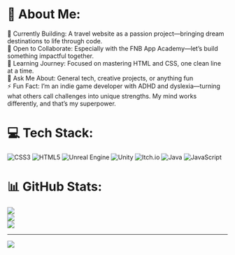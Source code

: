 # 💫 About Me:
🔭 Currently Building: A travel website as a passion project—bringing dream destinations to life through code.<br>👯 Open to Collaborate: Especially with the FNB App Academy—let’s build something impactful together.<br>🌱 Learning Journey: Focused on mastering HTML and CSS, one clean line at a time.<br>💬 Ask Me About: General tech, creative projects, or anything fun<br>⚡ Fun Fact: I’m an indie game developer with ADHD and dyslexia—turning what others call challenges into unique strengths. My mind works differently, and that’s my superpower.


# 💻 Tech Stack:
![CSS3](https://img.shields.io/badge/css3-%231572B6.svg?style=for-the-badge&logo=css3&logoColor=white) ![HTML5](https://img.shields.io/badge/html5-%23E34F26.svg?style=for-the-badge&logo=html5&logoColor=white) ![Unreal Engine](https://img.shields.io/badge/unrealengine-%23313131.svg?style=for-the-badge&logo=unrealengine&logoColor=white) ![Unity](https://img.shields.io/badge/unity-%23000000.svg?style=for-the-badge&logo=unity&logoColor=white) ![Itch.io](https://img.shields.io/badge/Itch-%23FF0B34.svg?style=for-the-badge&logo=Itch.io&logoColor=white) ![Java](https://img.shields.io/badge/java-%23ED8B00.svg?style=for-the-badge&logo=openjdk&logoColor=white) ![JavaScript](https://img.shields.io/badge/javascript-%23323330.svg?style=for-the-badge&logo=javascript&logoColor=%23F7DF1E)
# 📊 GitHub Stats:
![](https://github-readme-stats.vercel.app/api?username=SoggyWaffleXD&theme=monokai&hide_border=false&include_all_commits=false&count_private=false)<br/>
![](https://nirzak-streak-stats.vercel.app/?user=SoggyWaffleXD&theme=monokai&hide_border=false)<br/>
![](https://github-readme-stats.vercel.app/api/top-langs/?username=SoggyWaffleXD&theme=monokai&hide_border=false&include_all_commits=false&count_private=false&layout=compact)

---
[![](https://visitcount.itsvg.in/api?id=SoggyWaffleXD&icon=0&color=0)](https://visitcount.itsvg.in)

<!-- Proudly created with GPRM ( https://gprm.itsvg.in ) -->
